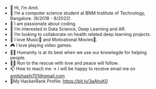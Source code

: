 - 👋 Hi, I’m Amit.
- 🌱 I’m a computer science student at BNM Institute of Technology, Bangalore. (8/2018 - 8/2022)
- 🙌 I am passionate about coding.
- 👀 I’m interested in Data Science, Deep Learning and AR.
- 💞️ I’m looking to collaborate on health related deep learning projects.
- 💖 I love Music🎵 and Motivational Movies🎥.
- 🎮 I love playing video games.
- 🐱‍🏍 Humanity is at its best when we use our knowlegde for helping people.
- 🐱‍🏍 Run to the rescue with love and peace will follow.
- 📫 How to reach me -> i will be happy to receive email me on amitshashi701@gmail.com
- 🌟My HackerRank Profile: https://bit.ly/3aAhxK0
<!---
AmitShashi/AmitShashi is a ✨ special ✨ repository because its `README.md` (this file) appears on your GitHub profile.
You can click the Preview link to take a look at your changes.
--->
